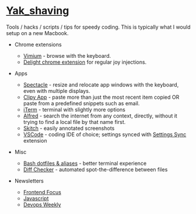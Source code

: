 # [Yak_shaving](https://en.wiktionary.org/wiki/yak_shaving)
Tools / hacks / scripts / tips for speedy coding. This is typically what I would setup on a new Macbook.

- Chrome extensions
    - [Vimium](https://chrome.google.com/webstore/detail/vimium/dbepggeogbaibhgnhhndojpepiihcmeb?hl=en) - browse with the keyboard.
    - [Delight chrome extension](https://chrome.google.com/webstore/detail/chrome-delight/hehbgjdnbibkndghdlilefececadokpb/reviews?hl=en) for regular joy injections.

- Apps
    - [Spectacle](http://spectacleapp.com) - resize and relocate app windows with the keyboard, even with multiple displays.
    - [Clipy App](https://clipy-app.com/) - paste more than just the most recent item copied OR paste from a predefined snippets such as email.
    - [iTerm](https://www.iterm2.com/) - terminal with slightly more options
    - [Alfred](https://www.alfredapp.com/) - search the internet from any context, directly, without it trying to find a local file by that name first.
    - [Skitch](https://evernote.com/products/skitch) - easily annotated screenshots
    - [VSCode](https://code.visualstudio.com/) - coding IDE of choice; settings synced with [Settings Sync](https://marketplace.visualstudio.com/items?itemName=Shan.code-settings-sync) extension

- Misc
    - [Bash dotfiles & aliases](https://github.com/jonnyparris/dotfiles) - better terminal experience
    - [Diff Checker](https://www.diffchecker.com/diff) - automated spot-the-difference between files

- Newsletters
    - [Frontend Focus](https://frontendfoc.us/)
    - [Javascript](https://javascriptweekly.com/)
    - [Devops Weekly](http://www.devopsweekly.com/)
